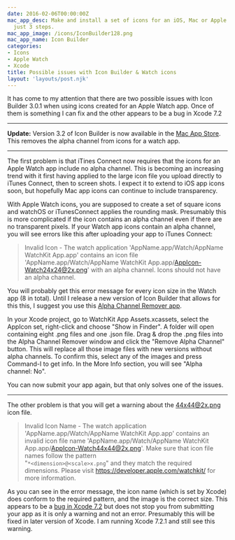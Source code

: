 ```yaml
---
date: 2016-02-06T00:00:00Z
mac_app_desc: Make and install a set of icons for an iOS, Mac or Apple Watch app in
  just 3 steps.
mac_app_image: /icons/IconBuilder128.png
mac_app_name: Icon Builder
categories:
- Icons
- Apple Watch
- Xcode
title: Possible issues with Icon Builder & Watch icons
layout: 'layouts/post.njk'
---
```


It has come to my attention that there are two possible issues with Icon Builder
3.0.1 when using icons created for an Apple Watch app. Once of them is something
I can fix and the other appears to be a bug in Xcode 7.2

---

**Update:** Version 3.2 of Icon Builder is now available in the [Mac App
Store][3]. This removes the alpha channel from icons for a watch app.

---

The first problem is that iTines Connect now requires that the icons for an
Apple Watch app include no alpha channel. This is becoming an increasing trend
with it first having applied to the large icon file you upload directly to
iTunes Connect, then to screen shots. I expect it to extend to iOS app icons
soon, but hopefully Mac app icons can continue to include transparency.

With Apple Watch icons, you are supposed to create a set of square icons and
watchOS or iTunesConnect applies the rounding mask. Presumably this is more
complicated if the icon contains an alpha channel even if there are no
transparent pixels. If your Watch app icons contain an alpha channel, you will
see errors like this after uploading your app to iTunes Connect:

> Invalid Icon - The watch application 'AppName.app/Watch/AppName WatchKit
> App.app' contains an icon file 'AppName.app/Watch/AppName WatchKit
> App.app/AppIcon-Watch24x24@2x.png' with an alpha channel. Icons should not
> have an alpha channel.

You will probably get this error message for every icon size in the Watch app (8
in total). Until I release a new version of Icon Builder that allows for this
this, I suggest you use this [Alpha Channel Remover app][1].

In your Xcode project, go to WatchKit App Assets.xcassets, select the AppIcon
set, right-click and choose "Show in Finder". A folder will open containing
eight .png files and one .json file. Drag & drop the .png files into the Alpha
Channel Remover window and click the "Remove Alpha Channel" button. This will
replace all those image files with new versions without alpha channels. To
confirm this, select any of the images and press Command-I to get info. In the
More Info section, you will see "Alpha channel: No".

You can now submit your app again, but that only solves one of the issues.

---

The other problem is that you will get a warning about the 44x44@2x.png icon
file.

> Invalid Icon Name - The watch application 'AppName.app/Watch/AppName WatchKit
> App.app' contains an invalid icon file name 'AppName.app/Watch/AppName
> WatchKit App.app/AppIcon-Watch44x44@2x.png'. Make sure that icon file names
> follow the pattern<br> "`*<dimension>@<scale>x.png`" and they match the
> required dimensions. Please visit https://developer.apple.com/watchkit/ for
> more information.

As you can see in the error message, the icon name (which is set by Xcode) does
conform to the required pattern, and the image is the correct size. This appears
to be a [bug in Xcode 7.2][2] but does not stop you from submitting your app as
it is only a warning and not an error. Presumably this will be fixed in later
version of Xcode. I am running Xcode 7.2.1 and still see this warning.

[1]: https://www.cocoacontrols.com/controls/alpha-channel-remover
[2]: http://www.openradar.me/23801324
[3]: http://itunes.apple.com/app/icon-builder/id552293482

